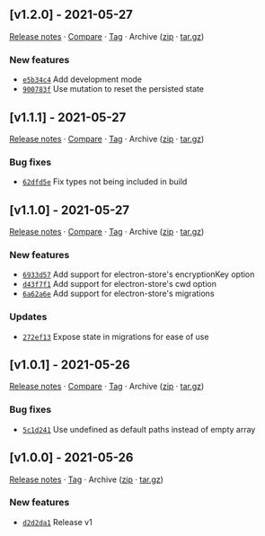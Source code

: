 ## [v1.2.0] - 2021-05-27

[Release notes](https://github.com/BetaHuhn/vuex-electron-store/releases/tag/v1.2.0) · [Compare](https://github.com/BetaHuhn/vuex-electron-store/compare/v1.1.1...v1.2.0) · [Tag](https://github.com/BetaHuhn/vuex-electron-store/tree/v1.2.0) · Archive ([zip](https://github.com/BetaHuhn/vuex-electron-store/archive/v1.2.0.zip) · [tar.gz](https://github.com/BetaHuhn/vuex-electron-store/archive/v1.2.0.tar.gz))

### New features

- [`e5b34c4`](https://github.com/BetaHuhn/vuex-electron-store/commit/e5b34c4)  Add development mode
- [`900783f`](https://github.com/BetaHuhn/vuex-electron-store/commit/900783f)  Use mutation to reset the persisted state

## [v1.1.1] - 2021-05-27

[Release notes](https://github.com/BetaHuhn/vuex-electron-store/releases/tag/v1.1.1) · [Compare](https://github.com/BetaHuhn/vuex-electron-store/compare/v1.1.0...v1.1.1) · [Tag](https://github.com/BetaHuhn/vuex-electron-store/tree/v1.1.1) · Archive ([zip](https://github.com/BetaHuhn/vuex-electron-store/archive/v1.1.1.zip) · [tar.gz](https://github.com/BetaHuhn/vuex-electron-store/archive/v1.1.1.tar.gz))

### Bug fixes

- [`62dfd5e`](https://github.com/BetaHuhn/vuex-electron-store/commit/62dfd5e)  Fix types not being included in build

## [v1.1.0] - 2021-05-27

[Release notes](https://github.com/BetaHuhn/vuex-electron-store/releases/tag/v1.1.0) · [Compare](https://github.com/BetaHuhn/vuex-electron-store/compare/v1.0.1...v1.1.0) · [Tag](https://github.com/BetaHuhn/vuex-electron-store/tree/v1.1.0) · Archive ([zip](https://github.com/BetaHuhn/vuex-electron-store/archive/v1.1.0.zip) · [tar.gz](https://github.com/BetaHuhn/vuex-electron-store/archive/v1.1.0.tar.gz))

### New features

- [`6933d57`](https://github.com/BetaHuhn/vuex-electron-store/commit/6933d57)  Add support for electron-store&#x27;s encryptionKey option
- [`d43f7f1`](https://github.com/BetaHuhn/vuex-electron-store/commit/d43f7f1)  Add support for electron-store&#x27;s cwd option
- [`6a62a6e`](https://github.com/BetaHuhn/vuex-electron-store/commit/6a62a6e)  Add support for electron-store&#x27;s migrations

### Updates

- [`272ef13`](https://github.com/BetaHuhn/vuex-electron-store/commit/272ef13)  Expose state in migrations for ease of use

## [v1.0.1] - 2021-05-26

[Release notes](https://github.com/BetaHuhn/vuex-electron-store/releases/tag/v1.0.1) · [Compare](https://github.com/BetaHuhn/vuex-electron-store/compare/v1.0.0...v1.0.1) · [Tag](https://github.com/BetaHuhn/vuex-electron-store/tree/v1.0.1) · Archive ([zip](https://github.com/BetaHuhn/vuex-electron-store/archive/v1.0.1.zip) · [tar.gz](https://github.com/BetaHuhn/vuex-electron-store/archive/v1.0.1.tar.gz))

### Bug fixes

- [`5c1d241`](https://github.com/BetaHuhn/vuex-electron-store/commit/5c1d241)  Use undefined as default paths instead of empty array

## [v1.0.0] - 2021-05-26

[Release notes](https://github.com/BetaHuhn/vuex-electron-store/releases/tag/v1.0.0) · [Tag](https://github.com/BetaHuhn/vuex-electron-store/tree/v1.0.0) · Archive ([zip](https://github.com/BetaHuhn/vuex-electron-store/archive/v1.0.0.zip) · [tar.gz](https://github.com/BetaHuhn/vuex-electron-store/archive/v1.0.0.tar.gz))

### New features

- [`d2d2da1`](https://github.com/BetaHuhn/vuex-electron-store/commit/d2d2da1)  Release v1
